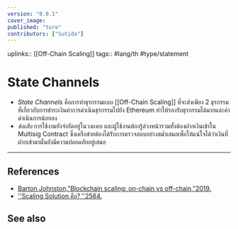 ```yaml
---
version: "0.0.1"
cover_image:
published: "ture"
contributors: ["Sutida"]
---
```

uplinks:: [[Off-Chain Scaling]]
tags:: #lang/th #type/statement

# State Channels
- *State Channels* คือการทำธุรกรรมแบบ [[Off-Chain Scaling]] ที่จะส่งเพียง 2 ธุรกรรมที่เกี่ยวกับการชำระเงินค่าการดำเนินธุรกรรมไปยัง Ethereum ทำให้รองรับธุรกรรมได้มากและค่าดำเนินการน้อยลง 
- *ข้อเสีย* การใช้งานยังจำกัดอยู่ในวงเเคบ และผู้ใช้งานต้องรู้ล่วงหน้ารวมทั้งต้องฝากเงินเข้าใน Multisig Contract ซึ่งเครือข่ายต้องได้รับการตรวจสอบอย่างสม่ำเสมอเพื่อให้แน่ใจได้ว่าเงินที่ฝากเข้ามานั้นยังมีความปลอดภัยอยู่เสมอ
   
---
## References
- [Barton Johnston,"Blockchain scaling: on-chain vs off-chain,"2019.](https://bdtechtalks.com/2019/09/16/blockchain-scaling-on-chain-vs-off-chain/)
- [''Scaling Solution คือ?,''2564.](https://academy.bitcoinaddict.org/blockchain-scaling-solution/)
## See also